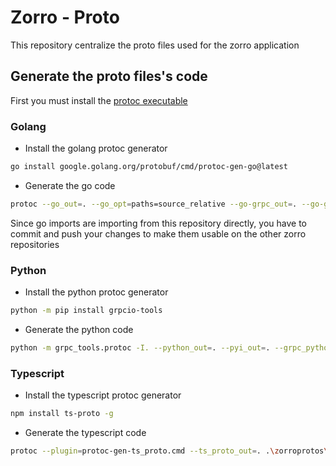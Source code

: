 # Zorro - Proto

This repository centralize the proto files used for the zorro application

## Generate the proto files's code

First you must install the [protoc executable](https://protobuf.dev/downloads)

### Golang

- Install the golang protoc generator

```bash
go install google.golang.org/protobuf/cmd/protoc-gen-go@latest
```

- Generate the go code

```bash
protoc --go_out=. --go_opt=paths=source_relative --go-grpc_out=. --go-grpc_opt=paths=source_relative ./**/*.proto
```

Since go imports are importing from this repository directly, you have to commit and
push your changes to make them usable on the other zorro repositories

### Python

- Install the python protoc generator

```bash
python -m pip install grpcio-tools
```

- Generate the python code

```bash
python -m grpc_tools.protoc -I. --python_out=. --pyi_out=. --grpc_python_out=. ./**/*.proto
```


### Typescript

- Install the typescript protoc generator

```bash
npm install ts-proto -g
```

- Generate the typescript code

```bash
protoc --plugin=protoc-gen-ts_proto.cmd --ts_proto_out=. .\zorroprotos\tools\*.proto
```
